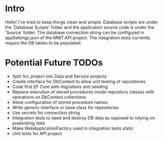 # Intro
Hello! I've tried to keep things clean and simple. Database scripts are under the 'Database Scripts' folder and the application source code is under the 'Source' folder. The database connection string can be configured in appSettings.json of the MMT.API project. The integration tests currently require the DB tables to be populated.

# Potential Future TODOs
- Split Src project into Data and Service projects
- Create interface for DbContext to allow unit testing of repositories
- Code first EF Core with migrations and seeding
- Replace execution of stored procedures inside repository classes with operations on DbContext collections 
- Allow configuration of stored procedure names
- Write generic interface or base class for repositories
- Use secrets for connection string
- Integration tests to seed and destroy DB data as opposed to relying on preexisting data
- Make WebApplicationFactory used in integration tests static
- Unit tests for API project